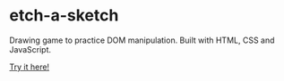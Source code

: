 # etch-a-sketch

Drawing game to practice DOM manipulation. Built with HTML, CSS and JavaScript.

[Try it here!](mansatcode.github.io/etch-a-sketch/)